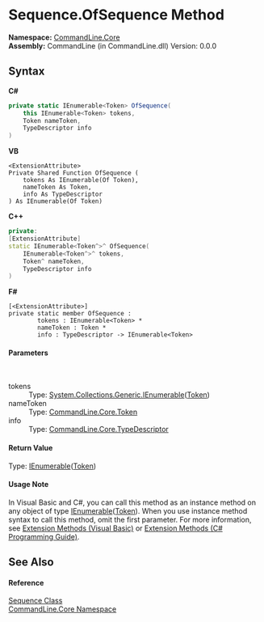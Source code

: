 # Sequence.OfSequence Method 
 

**Namespace:**&nbsp;<a href="N_CommandLine_Core">CommandLine.Core</a><br />**Assembly:**&nbsp;CommandLine (in CommandLine.dll) Version: 0.0.0

## Syntax

**C#**<br />
``` C#
private static IEnumerable<Token> OfSequence(
	this IEnumerable<Token> tokens,
	Token nameToken,
	TypeDescriptor info
)
```

**VB**<br />
``` VB
<ExtensionAttribute>
Private Shared Function OfSequence ( 
	tokens As IEnumerable(Of Token),
	nameToken As Token,
	info As TypeDescriptor
) As IEnumerable(Of Token)
```

**C++**<br />
``` C++
private:
[ExtensionAttribute]
static IEnumerable<Token^>^ OfSequence(
	IEnumerable<Token^>^ tokens, 
	Token^ nameToken, 
	TypeDescriptor info
)
```

**F#**<br />
``` F#
[<ExtensionAttribute>]
private static member OfSequence : 
        tokens : IEnumerable<Token> * 
        nameToken : Token * 
        info : TypeDescriptor -> IEnumerable<Token> 

```


#### Parameters
&nbsp;<dl><dt>tokens</dt><dd>Type: <a href="https://docs.microsoft.com/dotnet/api/system.collections.generic.ienumerable-1" target="_blank">System.Collections.Generic.IEnumerable</a>(<a href="T_CommandLine_Core_Token">Token</a>)<br /></dd><dt>nameToken</dt><dd>Type: <a href="T_CommandLine_Core_Token">CommandLine.Core.Token</a><br /></dd><dt>info</dt><dd>Type: <a href="T_CommandLine_Core_TypeDescriptor">CommandLine.Core.TypeDescriptor</a><br /></dd></dl>

#### Return Value
Type: <a href="https://docs.microsoft.com/dotnet/api/system.collections.generic.ienumerable-1" target="_blank">IEnumerable</a>(<a href="T_CommandLine_Core_Token">Token</a>)

#### Usage Note
In Visual Basic and C#, you can call this method as an instance method on any object of type <a href="https://docs.microsoft.com/dotnet/api/system.collections.generic.ienumerable-1" target="_blank">IEnumerable</a>(<a href="T_CommandLine_Core_Token">Token</a>). When you use instance method syntax to call this method, omit the first parameter. For more information, see <a href="https://docs.microsoft.com/dotnet/visual-basic/programming-guide/language-features/procedures/extension-methods">Extension Methods (Visual Basic)</a> or <a href="https://docs.microsoft.com/dotnet/csharp/programming-guide/classes-and-structs/extension-methods">Extension Methods (C# Programming Guide)</a>.

## See Also


#### Reference
<a href="T_CommandLine_Core_Sequence">Sequence Class</a><br /><a href="N_CommandLine_Core">CommandLine.Core Namespace</a><br />